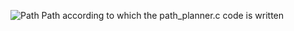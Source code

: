 ![Path](https://github.com/user-attachments/assets/ab284dc2-94a8-4269-aeb0-cf0a35c45232)
Path according to which the path_planner.c code is written 
